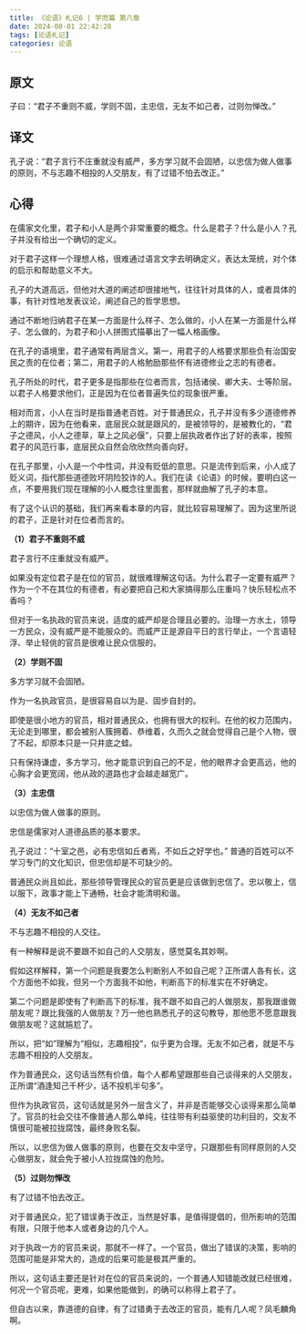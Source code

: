 ```yaml
---
title: 《论语》札记6 | 学而篇 第八章
date: 2024-08-01 22:42:28
tags: [论语札记]
categories: 论语
---
```

## 原文

子曰：“君子不重则不威，学则不固，主忠信，无友不如己者，过则勿惮改。”

## 译文

孔子说：“君子言行不庄重就没有威严，多方学习就不会固陋，以忠信为做人做事的原则，不与志趣不相投的人交朋友，有了过错不怕去改正。”

## 心得

在儒家文化里，君子和小人是两个非常重要的概念。什么是君子？什么是小人？孔子并没有给出一个确切的定义。

对于君子这样一个理想人格，很难通过语言文字去明确定义，表达太笼统，对个体的启示和帮助意义不大。

孔子的大道高远，但他对大道的阐述却很接地气，往往针对具体的人，或者具体的事，有针对性地发表议论，阐述自己的哲学思想。

通过不断地归纳君子在某一方面是什么样子、怎么做的，小人在某一方面是什么样子、怎么做的，为君子和小人拼图式描摹出了一幅人格画像。

在孔子的语境里，君子通常有两层含义。第一，用君子的人格要求那些负有治国安民之责的在位者；第二，用君子的人格勉励那些怀有进德修业之志的有德者。

孔子所处的时代，君子更多是指那些在位者而言，包括诸侯、卿大夫、士等阶层。以君子人格要求他们，正是因为在位者普遍失位的现象很严重。

相对而言，小人在当时是指普通老百姓。对于普通民众，孔子并没有多少道德修养上的期许，因为在他看来，底层民众就是跟风的，是被领导的，是被教化的，“君子之德风，小人之德草，草上之风必偃”，只要上层执政者作出了好的表率，按照君子的风范行事，底层民众自然会欣欣然向善向好。

在孔子那里，小人是一个中性词，并没有贬低的意思。只是流传到后来，小人成了贬义词，指代那些道德败坏阴险狡诈的人。我们在读《论语》的时候，要明白这一点，不要用我们现在理解的小人概念往里面套，那样就曲解了孔子的本意。

有了这个认识的基础，我们再来看本章的内容，就比较容易理解了。因为这里所说的君子，正是针对在位者而言的。

**（1）君子不重则不威**

君子言行不庄重就没有威严。

如果没有定位君子是在位的官员，就很难理解这句话。为什么君子一定要有威严？作为一个不在其位的有德者，有必要把自己和大家搞得那么庄重吗？快乐轻松点不香吗？

但对于一名执政的官员来说，适度的威严却是合理且必要的。治理一方水土，领导一方民众，没有威严是不能服众的。而威严正是源自平日的言行举止，一个言语轻浮、举止轻佻的官员是很难让民众信服的。

**（2）学则不固**

多方学习就不会固陋。

作为一名执政官员，是很容易自以为是、固步自封的。

即使是很小地方的官员，相对普通民众，也拥有很大的权利。在他的权力范围内，无论走到哪里，都会被别人簇拥着、恭维着，久而久之就会觉得自己是个人物，很了不起，却原本只是一只井底之蛙。

只有保持谦虚，多方学习，他才能意识到自己的不足，他的眼界才会更高远，他的心胸才会更宽阔，他从政的道路也才会越走越宽广。

**（3）主忠信**

以忠信为做人做事的原则。

忠信是儒家对人道德品质的基本要求。

孔子说过：“十室之邑，必有忠信如丘者焉，不如丘之好学也。” 普通的百姓可以不学习专门的文化知识，但忠信却是不可缺少的。

普通民众尚且如此，那些领导管理民众的官员更是应该做到忠信了。忠以敬上，信以服下，政事才能上下通畅，社会才能清明和谐。

**（4）无友不如己者**

不与志趣不相投的人交往。

有一种解释是说不要跟不如自己的人交朋友，感觉莫名其妙啊。

假如这样解释，第一个问题是我要怎么判断别人不如自己呢？正所谓人各有长，这个方面他不如我，但另一个方面我不如他，判断高下的标准实在不好确定。

第二个问题是即使有了判断高下的标准，我不跟不如自己的人做朋友，那我跟谁做朋友呢？跟比我强的人做朋友？万一他也熟悉孔子的这句教导，那他愿不愿意跟我做朋友呢？这就尴尬了。

所以，把“如”理解为“相似，志趣相投”，似乎更为合理。无友不如己者，就是不与志趣不相投的人交朋友。

作为普通民众，这句话当然有价值，每个人都希望跟那些自己谈得来的人交朋友，正所谓“酒逢知己千杯少，话不投机半句多”。

但作为执政官员，这句话就是另外一层含义了，并非是否能够交心谈得来那么简单了。官员的社会交往不像普通人那么单纯，往往带有利益驱使的功利目的，交友不慎很可能被拉拢腐蚀，最终身败名裂。

所以，以忠信为做人做事的原则，也要在交友中坚守，只跟那些有同样原则的人交心做朋友，就会免于被小人拉拢腐蚀的危险。

**（5）过则勿惮改**

有了过错不怕去改正。

对于普通民众，犯了错误勇于改正，当然是好事，是值得提倡的，但所影响的范围有限，只限于他本人或者身边的几个人。

对于执政一方的官员来说，那就不一样了。一个官员，做出了错误的决策，影响的范围可能是非常大的，造成的后果可能是极其严重的。

所以，这句话主要还是针对在位的官员来说的，一个普通人知错能改就已经很难，何况一个官员呢，更难，如果他能做到，的确可以称得上君子了。

但自古以来，靠道德的自律，有了过错勇于去改正的官员，能有几人呢？凤毛麟角啊。